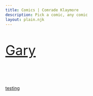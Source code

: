 ```yaml
---
title: Comics | Comrade Klaymore
description: Pick a comic, any comic
layout: plain.njk
---
```

<br />
<br />

<a href="Gary/01/01/" style="font-size: 300%;">
    Gary
</a>
<br /><br />
<br /><br />
<br /><br />
<a href="comic/01/01">
    testing
</a>
